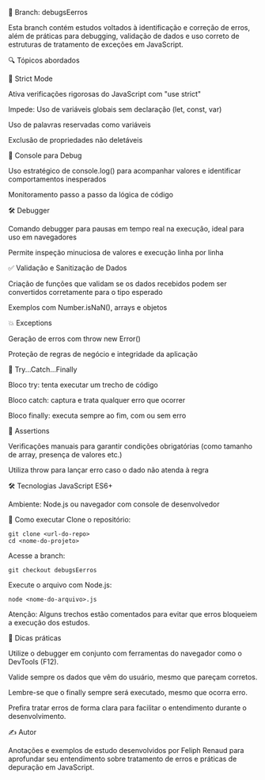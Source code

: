 🐞 Branch: debugsEerros

Esta branch contém estudos voltados à identificação e correção de erros, além de práticas para debugging, validação de dados e uso correto de estruturas de tratamento de exceções em JavaScript.

🔍 Tópicos abordados

🚨 Strict Mode

Ativa verificações rigorosas do JavaScript com "use strict"

Impede:
Uso de variáveis globais sem declaração (let, const, var)

Uso de palavras reservadas como variáveis

Exclusão de propriedades não deletáveis

🧩 Console para Debug

Uso estratégico de console.log() para acompanhar valores e identificar comportamentos inesperados

Monitoramento passo a passo da lógica de código

🛠️ Debugger

Comando debugger para pausas em tempo real na execução, ideal para uso em navegadores

Permite inspeção minuciosa de valores e execução linha por linha

✅ Validação e Sanitização de Dados

Criação de funções que validam se os dados recebidos podem ser convertidos corretamente para o tipo esperado

Exemplos com Number.isNaN(), arrays e objetos

💥 Exceptions

Geração de erros com throw new Error()

Proteção de regras de negócio e integridade da aplicação

🧪 Try...Catch...Finally

Bloco try: tenta executar um trecho de código

Bloco catch: captura e trata qualquer erro que ocorrer

Bloco finally: executa sempre ao fim, com ou sem erro

🧱 Assertions

Verificações manuais para garantir condições obrigatórias (como tamanho de array, presença de valores etc.)

Utiliza throw para lançar erro caso o dado não atenda à regra

🛠️ Tecnologias
JavaScript ES6+

Ambiente: Node.js ou navegador com console de desenvolvedor

🧪 Como executar
Clone o repositório:

    git clone <url-do-repo>
    cd <nome-do-projeto>

Acesse a branch:

    git checkout debugsEerros

Execute o arquivo com Node.js:

    node <nome-do-arquivo>.js

Atenção: Alguns trechos estão comentados para evitar que erros bloqueiem a execução dos estudos.

🙋 Dicas práticas

Utilize o debugger em conjunto com ferramentas do navegador como o DevTools (F12).

Valide sempre os dados que vêm do usuário, mesmo que pareçam corretos.

Lembre-se que o finally sempre será executado, mesmo que ocorra erro.

Prefira tratar erros de forma clara para facilitar o entendimento durante o desenvolvimento.

✍️ Autor

Anotações e exemplos de estudo desenvolvidos por Feliph Renaud para aprofundar seu entendimento sobre tratamento de erros e práticas de depuração em JavaScript.
